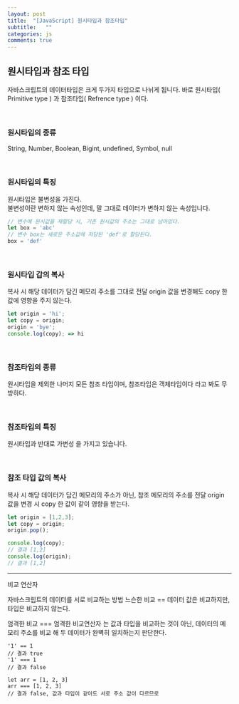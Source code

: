 ```yaml
---
layout: post
title:  "[JavaScript] 원시타입과 참조타입"
subtitle:   ""
categories: js
comments: true
---
```



## 원시타입과 참조 타입
자바스크립트의 데이터타입은 크게 두가지 타입으로 나뉘게 됩니다.
바로 원시타입( Primitive type ) 과 참조타입( Refrence type ) 이다.

<br>

### 원시타입의 종류

String, Number, Boolean, Bigint, undefined, Symbol, null

<br>

### 원시타입의 특징
원시타입은 불변성을 가진다.<br>
불변성이란 변하지 않는 속성인데, 말 그대로 데이터가 변하지 않는 속성입니다.

```js
// 변수에 원시값을 재할당 시, 기존 원시값의 주소는 그대로 남아있다.
let box = 'abc'
// 변수 box는 새로운 주소값에 저당된 'def'로 할당된다.
box = 'def'
```

<br>

### 원시타입 갑의 복사
복사 시 해당 데이터가 담긴 메모리 주소를 그대로 전달
origin 값을 변경해도 copy 한 값에 영향을 주지 않는다.
```js
let origin = 'hi';
let copy = origin;
origin = 'bye';
console.log(copy); => hi
```

<br>


### 참조타입의 종류
원시타입을 제외한 나머지 모든 참조 타입이며, 참조타입은 객체타입이다 라고 봐도 무방하다.

<br>

### 참조타입의 특징
원시타입과 반대로 가변성 을 가지고 있습니다.

<br>

### 참조 타입 값의 복사
복사 시 해당 데이터가 담긴 메모리의 주소가 아닌, 참조 메모리의 주소를 전달
origin 값을 변경 시 copy 한 값이 같이 영향을 받는다.

```js
let origin = [1,2,3];
let copy = origin;
origin.pop();

console.log(copy); 
// 결과 [1,2]
console.log(origin);
// 결과 [1,2]
```


<hr>

비교 연산자

자바스크립트의 데이터를 서로 비교하는 방법
느슨한 비교 ==
데이터 값은 비교하지만, 타입은 비교하지 않는다.

엄격한 비교 ===
엄격한 비교연산자 는 값과 타입을 비교하는 것이 아닌, 
데이터의 메모리 주소를 비교 해 두 데이터가 완벽히 일치하는지 판단한다.

```
'1' == 1 
// 결과 true
'1' === 1
// 결과 false

let arr = [1, 2, 3]
arr === [1, 2, 3] 
// 결과 false, 값과 타입이 같아도 서로 주소 값이 다르므로 
```